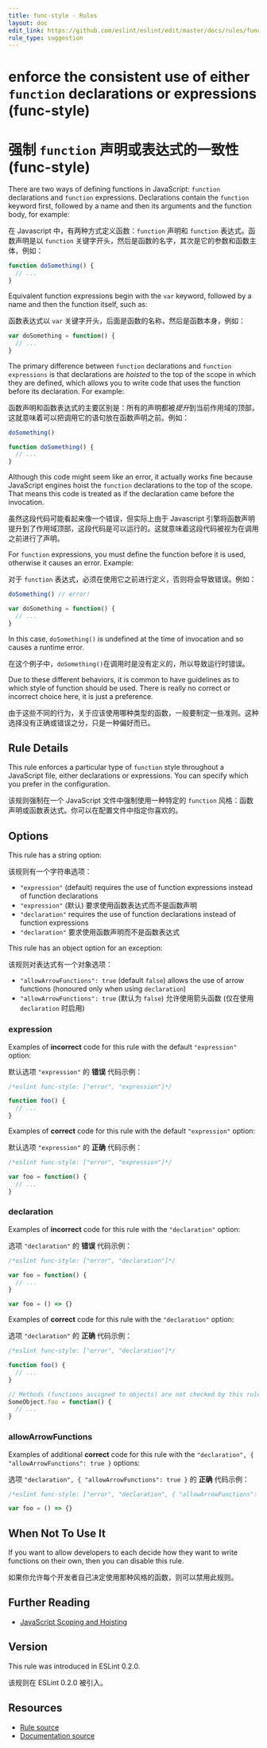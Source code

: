 ```yaml
---
title: func-style - Rules
layout: doc
edit_link: https://github.com/eslint/eslint/edit/master/docs/rules/func-style.md
rule_type: suggestion
---
```


<!-- Note: No pull requests accepted for this file. See README.md in the root directory for details. -->

# enforce the consistent use of either `function` declarations or expressions (func-style)

# 强制 `function` 声明或表达式的一致性 (func-style)

There are two ways of defining functions in JavaScript: `function` declarations and `function` expressions. Declarations contain the `function` keyword first, followed by a name and then its arguments and the function body, for example:

在 Javascript 中，有两种方式定义函数：`function` 声明和 `function` 表达式。函数声明是以 `function` 关键字开头，然后是函数的名字，其次是它的参数和函数主体，例如：

```js
function doSomething() {
  // ...
}
```

Equivalent function expressions begin with the `var` keyword, followed by a name and then the function itself, such as:

函数表达式以 `var` 关键字开头，后面是函数的名称，然后是函数本身，例如：

```js
var doSomething = function() {
  // ...
}
```

The primary difference between `function` declarations and `function expressions` is that declarations are _hoisted_ to the top of the scope in which they are defined, which allows you to write code that uses the function before its declaration. For example:

函数声明和函数表达式的主要区别是：所有的声明都被*提升*到当前作用域的顶部，这就意味着可以把调用它的语句放在函数声明之前。例如：

```js
doSomething()

function doSomething() {
  // ...
}
```

Although this code might seem like an error, it actually works fine because JavaScript engines hoist the `function` declarations to the top of the scope. That means this code is treated as if the declaration came before the invocation.

虽然这段代码可能看起来像一个错误，但实际上由于 Javascript 引擎将函数声明提升到了作用域顶部，这段代码是可以运行的。这就意味着这段代码被视为在调用之前进行了声明。

For `function` expressions, you must define the function before it is used, otherwise it causes an error. Example:

对于 `function` 表达式，必须在使用它之前进行定义，否则将会导致错误。例如：

```js
doSomething() // error!

var doSomething = function() {
  // ...
}
```

In this case, `doSomething()` is undefined at the time of invocation and so causes a runtime error.

在这个例子中，`doSomething()`在调用时是没有定义的，所以导致运行时错误。

Due to these different behaviors, it is common to have guidelines as to which style of function should be used. There is really no correct or incorrect choice here, it is just a preference.

由于这些不同的行为，关于应该使用哪种类型的函数，一般要制定一些准则。这种选择没有正确或错误之分，只是一种偏好而已。

## Rule Details

This rule enforces a particular type of `function` style throughout a JavaScript file, either declarations or expressions. You can specify which you prefer in the configuration.

该规则强制在一个 JavaScript 文件中强制使用一种特定的 `function` 风格：函数声明或函数表达式。你可以在配置文件中指定你喜欢的。

## Options

This rule has a string option:

该规则有一个字符串选项：

- `"expression"` (default) requires the use of function expressions instead of function declarations
- `"expression"` (默认) 要求使用函数表达式而不是函数声明
- `"declaration"` requires the use of function declarations instead of function expressions
- `"declaration"` 要求使用函数声明而不是函数表达式

This rule has an object option for an exception:

该规则对表达式有一个对象选项：

- `"allowArrowFunctions": true` (default `false`) allows the use of arrow functions (honoured only when using `declaration`)
- `"allowArrowFunctions": true` (默认为 `false`) 允许使用箭头函数 (仅在使用 `declaration` 时启用)

### expression

Examples of **incorrect** code for this rule with the default `"expression"` option:

默认选项 `"expression"` 的 **错误** 代码示例：

```js
/*eslint func-style: ["error", "expression"]*/

function foo() {
  // ...
}
```

Examples of **correct** code for this rule with the default `"expression"` option:

默认选项 `"expression"` 的 **正确** 代码示例：

```js
/*eslint func-style: ["error", "expression"]*/

var foo = function() {
  // ...
}
```

### declaration

Examples of **incorrect** code for this rule with the `"declaration"` option:

选项 `"declaration"` 的 **错误** 代码示例：

```js
/*eslint func-style: ["error", "declaration"]*/

var foo = function() {
  // ...
}

var foo = () => {}
```

Examples of **correct** code for this rule with the `"declaration"` option:

选项 `"declaration"` 的 **正确** 代码示例：

```js
/*eslint func-style: ["error", "declaration"]*/

function foo() {
  // ...
}

// Methods (functions assigned to objects) are not checked by this rule
SomeObject.foo = function() {
  // ...
}
```

### allowArrowFunctions

Examples of additional **correct** code for this rule with the `"declaration", { "allowArrowFunctions": true }` options:

选项 `"declaration", { "allowArrowFunctions": true }` 的 **正确** 代码示例：

```js
/*eslint func-style: ["error", "declaration", { "allowArrowFunctions": true }]*/

var foo = () => {}
```

## When Not To Use It

If you want to allow developers to each decide how they want to write functions on their own, then you can disable this rule.

如果你允许每个开发者自己决定使用那种风格的函数，则可以禁用此规则。

## Further Reading

- [JavaScript Scoping and Hoisting](http://www.adequatelygood.com/JavaScript-Scoping-and-Hoisting.html)

## Version

This rule was introduced in ESLint 0.2.0.

该规则在 ESLint 0.2.0 被引入。

## Resources

- [Rule source](https://github.com/eslint/eslint/tree/master/lib/rules/func-style.js)
- [Documentation source](https://github.com/eslint/eslint/tree/master/docs/rules/func-style.md)
